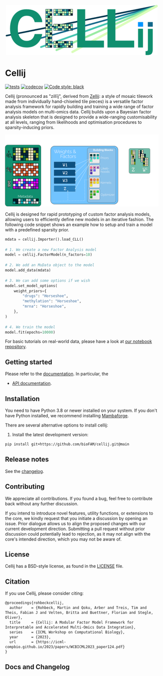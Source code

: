 <p align="center">
    <img src="https://github.com/bioFAM/cellij/blob/main/docs/_static/logo_black.png" alt="logo" width="500"/>
</p>

# Cellij

[![tests](https://github.com/bioFAM/cellij/actions/workflows/package.yml/badge.svg)](https://github.com/bioFAM/cellij/actions/workflows/package.yml)
[![codecov](https://codecov.io/github/bioFAM/cellij/branch/main/graph/badge.svg?token=IJ4UMMUIW9)](https://codecov.io/github/bioFAM/cellij)
[![Code style: black](https://img.shields.io/badge/code%20style-black-000000.svg?style=flat-square)](https://github.com/psf/black)

Cellij (pronounced as "zillīj", derived from [Zellij](https://en.wikipedia.org/wiki/Zellij): a style of mosaic tilework made from individually hand-chiseled tile pieces) is a versatile factor analysis framework for rapidly building and training a wide range of factor analysis models on multi-omics data. Cellij builds upon a Bayesian factor analysis skeleton that is designed to provide a wide-ranging customisability at all levels, ranging from likelihoods and optimisation procedures to sparsity-inducing priors. 

<p align="center">
    <img src="https://github.com/bioFAM/cellij/blob/main/docs/_static/figure1_black.png" alt="schematic" width="750"/>
</p>

Cellij is designed for rapid prototyping of custom factor analysis models, allowing users to efficiently define new models in an iterative fashion. The following code snippet shows an example how to setup and train a model with a predefined sparsity prior.
```python
mdata = cellij.Importer().load_CLL()

# 1. We create a new Factor Analysis model
model = cellij.FactorModel(n_factors=10)

# 2. We add an MuData object to the model
model.add_data(mdata)

# 3. We can add some options if we wish
model.set_model_options(
    weight_priors={
        "drugs": "Horseshoe",
        "methylation": "Horseshoe",
        "mrna": "Horseshoe",
    },
)

# 4. We train the model
model.fit(epochs=10000)
```
For basic tutorials on real-world data, please have a look at [our notebook repository](https://github.com/bioFAM/cellij-notebooks).


## Getting started

Please refer to the [documentation][link-docs]. In particular, the

-   [API documentation][link-api].

## Installation

You need to have Python 3.8 or newer installed on your system. If you don't have
Python installed, we recommend installing [Mambaforge](https://github.com/conda-forge/miniforge#mambaforge).

There are several alternative options to install cellij:

<!--
1) Install the latest release of `cellij` from `PyPI <https://pypi.org/project/cellij/>`_:

```sh
pip install cellij
```
-->

1. Install the latest development version:

```sh
pip install git+https://github.com/bioFAM/cellij.git@main
```

## Release notes

See the [changelog][changelog].

## Contributing

We appreciate all contributions. If you found a bug, feel free to contribute back without any further discussion.

If you intend to introduce novel features, utility functions, or extensions to the core, we kindly request that you initiate a discussion by opening an issue. Prior dialogue allows us to align the proposed changes with our current development direction. Submitting a pull request without prior discussion could potentially lead to rejection, as it may not align with the core's intended direction, which you may not be aware of.

## License

Cellij has a BSD-style license, as found in the [LICENSE](https://github.com/bioFAM/cellij/blob/main/LICENSE) file.

## Citation
If you use Cellij, please consider citing:
```
@proceedings{rohbeckcellij,
  author    = {Rohbeck, Martin and Qoku, Arber and Treis, Tim and Theis, Fabian J and Velten, Britta and Buettner, Florian and Stegle, Oliver},
  title     = {Cellij: A Modular Factor Model Framework for Interpretable and Accelerated Multi-Omics Data Integration},
  series    = {ICML Workshop on Computational Biology},
  year      = {2023},
  url       = {https://icml-compbio.github.io/2023/papers/WCBICML2023_paper124.pdf}
}
```

## Docs and Changelog

[changelog]: https://cellij.readthedocs.io/latest/changelog.html
[link-docs]: https://cellij.readthedocs.io
[link-api]: https://cellij.readthedocs.io/latest/api.html

